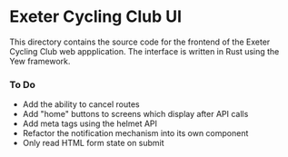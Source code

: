 # Exeter Cycling Club UI

This directory contains the source code for the frontend of the Exeter Cycling Club web appplication.
The interface is written in Rust using the Yew framework.

### To Do
- Add the ability to cancel routes
- Add "home" buttons to screens which display after API calls
- Add meta tags using the helmet API
- Refactor the notification mechanism into its own component
- Only read HTML form state on submit

